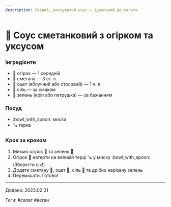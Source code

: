```yaml
---
description: Свіжий, кислуватий соус — ідеальний до салата
---
```


# 🍶 Соус сметанковий з огірком та уксусом

### Інгредієнти

* 🥒 огірок — 1 середній
* 🥄 сметана — 3 ст. л.
* 🍋 оцет (яблучний або столовий) — 1 ч. л.
* 🧂 сіль — за смаком
* 🌿 зелень (кріп або петрушка) — за бажанням

### Посуд

* :bowl\_with\_spoon: миска
* 🪚 терка

### Крок за кроком

1. Миємо огірок 🥒 та зелень 🌿
2. Огірок 🥒 натерти на великій терці 🪚 у миску :bowl\_with\_spoon: (Зберегти сік!)
3. Додати сметану 🥄, оцет 🍋, сіль 🧂 та дрібно нарізану зелень&#x20;
4. Перемішати. Готово!

***

Додано: 2023.02.01&#x20;

Теги: #салат #веган
